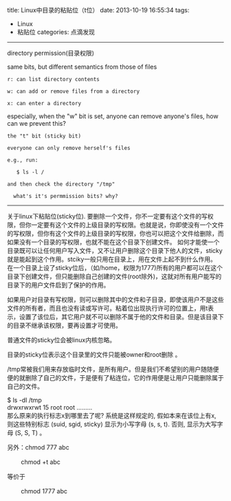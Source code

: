 title: Linux中目录的粘贴位（t位）
date: 2013-10-19 16:55:34
tags: 
- Linux
- 粘贴位
categories: 点滴发现
---

directory permission(目录权限)

  same bits, but different semantics from those of files

    r: can list directory contents

    w: can add or remove files from a directory

    x: can enter a directory

  especially, when the "w" bit is set, anyone can remove anyone's files, how can we prevent this?

    the "t" bit (sticky bit)

    everyone can only remove herself's files

    e.g., run:

       $ ls -l /

    and then check the directory "/tmp"

      what's it's permmission bits? why?

----------------------------------------------------

关于linux下粘贴位(sticky位).
要删除一个文件，你不一定要有这个文件的写权限，但你一定要有这个文件的上级目录的写权限。也就是说，你即使没有一个文件的写权限，但你有这个文件的上级目录的写权限，你也可以把这个文件给删除，而如果没有一个目录的写权限，也就不能在这个目录下创建文件。
如何才能使一个目录既可以让任何用户写入文件，又不让用户删除这个目录下他人的文件，sticky就是能起到这个作用。stciky一般只用在目录上，用在文件上起不到什么作用。
在一个目录上设了sticky位后，（如/home，权限为1777)所有的用户都可以在这个目录下创建文件，但只能删除自己创建的文件(root除外)，这就对所有用户能写的目录下的用户文件启到了保护的作用。
<!--more-->
 

如果用户对目录有写权限，则可以删除其中的文件和子目录，即使该用户不是这些文件的所有者，而且也没有读或写许可。粘着位出现执行许可的位置上，用t表示，设置了该位后，其它用户就不可以删除不属于他的文件和目录。但是该目录下的目录不继承该权限，要再设置才可使用。

普通文件的sticky位会被linux内核忽略。

目录的sticky位表示这个目录里的文件只能被owner和root删除 。

/tmp常被我们用来存放临时文件，是所有用户。但是我们不希望别的用户随随便便的就删除了自己的文件，于是便有了粘连位，它的作用便是让用户只能删除属于自己的文件。

 $ ls -dl /tmp  
drwxrwxrwt 15 root   root  .........  
那么原来的执行标志x到哪里去了呢? 系统是这样规定的, 假如本来在该位上有x, 则这些特别标志 (suid, sgid, sticky) 显示为小写字母 (s, s, t). 否则, 显示为大写字母 (S, S, T) 。

另外：chmod 777 abc  

 　　  chmod +t abc   

等价于  

　　   chmod 1777 abc  